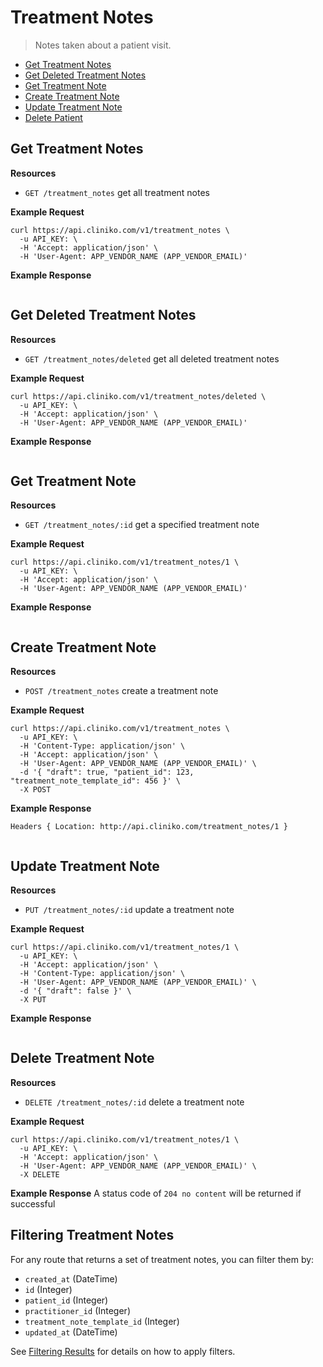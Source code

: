 Treatment Notes
============
> Notes taken about a patient visit.

* [Get Treatment Notes](#get-treatment-notes "This will return all treatment notes.")
* [Get Deleted Treatment Notes](#get-deleted-treatment-notes "This will return all deleted treatment notes.")
* [Get Treatment Note](#get-treatment-note "This will return a specified treatment note.")
* [Create Treatment Note](#create-treatment-note "This will create a treatment note.")
* [Update Treatment Note](#update-treatment-note "This will update a treatment note.")
* [Delete Patient](#delete-treatment-note "This will delete a treatment note.")

Get Treatment Notes
----------------

**Resources**
* ```GET /treatment_notes``` get all treatment notes


**Example Request**
```shell
curl https://api.cliniko.com/v1/treatment_notes \
  -u API_KEY: \
  -H 'Accept: application/json' \
  -H 'User-Agent: APP_VENDOR_NAME (APP_VENDOR_EMAIL)'
```

**Example Response**
```json
```

Get Deleted Treatment Notes
----------------

**Resources**
* ```GET /treatment_notes/deleted``` get all deleted treatment notes

**Example Request**
```shell
curl https://api.cliniko.com/v1/treatment_notes/deleted \
  -u API_KEY: \
  -H 'Accept: application/json' \
  -H 'User-Agent: APP_VENDOR_NAME (APP_VENDOR_EMAIL)'
```

**Example Response**
```json
```

Get Treatment Note
------------

**Resources**
* ```GET /treatment_notes/:id``` get a specified treatment note

**Example Request**
```shell
curl https://api.cliniko.com/v1/treatment_notes/1 \
  -u API_KEY: \
  -H 'Accept: application/json' \
  -H 'User-Agent: APP_VENDOR_NAME (APP_VENDOR_EMAIL)'
```

**Example Response**
```json
```

Create Treatment Note
----------------
**Resources**
* ```POST /treatment_notes``` create a treatment note

**Example Request**
```shell
curl https://api.cliniko.com/v1/treatment_notes \
  -u API_KEY: \
  -H 'Content-Type: application/json' \
  -H 'Accept: application/json' \
  -H 'User-Agent: APP_VENDOR_NAME (APP_VENDOR_EMAIL)' \
  -d '{ "draft": true, "patient_id": 123, "treatment_note_template_id": 456 }' \
  -X POST
```
**Example Response**
```
Headers { Location: http://api.cliniko.com/treatment_notes/1 }
```
```json
```

Update Treatment Note
----------------
**Resources**
* ```PUT /treatment_notes/:id``` update a treatment note

**Example Request**
```shell
curl https://api.cliniko.com/v1/treatment_notes/1 \
  -u API_KEY: \
  -H 'Accept: application/json' \
  -H 'Content-Type: application/json' \
  -H 'User-Agent: APP_VENDOR_NAME (APP_VENDOR_EMAIL)' \
  -d '{ "draft": false }' \
  -X PUT
```
**Example Response**
```json
```

Delete Treatment Note
----------------
**Resources**
* ```DELETE /treatment_notes/:id``` delete a treatment note

**Example Request**
```shell
curl https://api.cliniko.com/v1/treatment_notes/1 \
  -u API_KEY: \
  -H 'Accept: application/json' \
  -H 'User-Agent: APP_VENDOR_NAME (APP_VENDOR_EMAIL)' \
  -X DELETE
```
**Example Response**
A status code of `204 no content` will be returned if successful

Filtering Treatment Notes
----------------

For any route that returns a set of treatment notes, you can filter them by:
* ```created_at``` (DateTime)
* ```id``` (Integer)
* ```patient_id``` (Integer)
* ```practitioner_id``` (Integer)
* ```treatment_note_template_id``` (Integer)
* ```updated_at``` (DateTime)

See [Filtering Results](https://github.com/redguava/cliniko-api#filtering-results) for details on how to apply filters.
